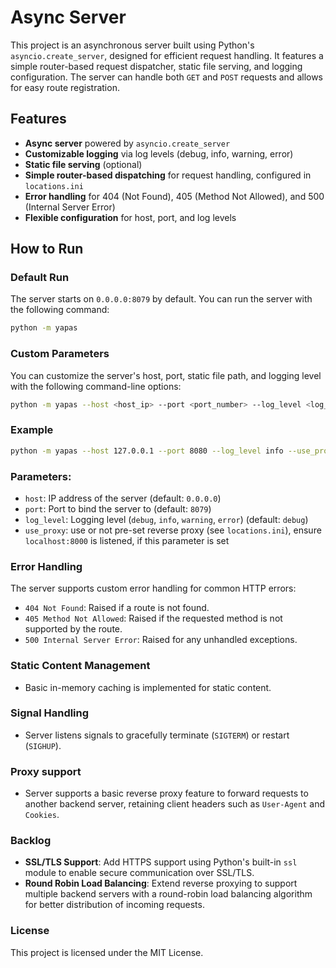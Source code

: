 # Async Server

This project is an asynchronous server built using Python's `asyncio.create_server`,
designed for efficient request handling. It features a simple router-based request dispatcher,
static file serving, and logging configuration.
The server can handle both `GET` and `POST` requests and allows for easy route registration.

## Features

- **Async server** powered by `asyncio.create_server`
- **Customizable logging** via log levels (debug, info, warning, error)
- **Static file serving** (optional)
- **Simple router-based dispatching** for request handling, configured in `locations.ini`
- **Error handling** for 404 (Not Found), 405 (Method Not Allowed), and 500 (Internal Server Error)
- **Flexible configuration** for host, port, and log levels

## How to Run

### Default Run

The server starts on `0.0.0.0:8079` by default. You can run the server with the following command:

```bash
python -m yapas
```

### Custom Parameters

You can customize the server's host, port, static file path, and logging level
with the following command-line options:

```bash
python -m yapas --host <host_ip> --port <port_number> --log_level <log_level>
```

### Example

```bash
python -m yapas --host 127.0.0.1 --port 8080 --log_level info --use_proxy
```

### Parameters:

* `host`: IP address of the server (default: `0.0.0.0`)
* `port`: Port to bind the server to (default: `8079`)
* `log_level`: Logging level (`debug`, `info`, `warning`, `error`) (default: `debug`)
* `use_proxy`: use or not pre-set reverse proxy (see `locations.ini`), 
ensure `localhost:8000` is listened, if this parameter is set

### Error Handling

The server supports custom error handling for common HTTP errors:

* `404 Not Found`: Raised if a route is not found.
* `405 Method Not Allowed`: Raised if the requested method is not supported by the route.
* `500 Internal Server Error`: Raised for any unhandled exceptions.

### Static Content Management

* Basic in-memory caching is implemented for static content.

### Signal Handling

* Server listens signals to gracefully terminate (`SIGTERM`) or restart (`SIGHUP`).

### Proxy support

* Server supports a basic reverse proxy feature to forward requests to another backend server,
  retaining client headers such as `User-Agent` and `Cookies`.

### Backlog

* **SSL/TLS Support**: Add HTTPS support using Python's built-in `ssl` module
  to enable secure communication over SSL/TLS.
* **Round Robin Load Balancing**: Extend reverse proxying to support multiple backend servers
  with a round-robin load balancing algorithm for better distribution of incoming requests.

### License

This project is licensed under the MIT License.
